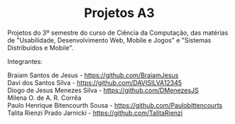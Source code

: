 <h1 align="center"> Projetos A3 </h1>

Projetos do 3º semestre do curso de Ciência da Computação, das matérias de "Usabilidade, Desenvolvimento Web, Mobile e Jogos" e "Sistemas Distribuídos e Mobile".

Integrantes:

Braiam Santos de Jesus - https://github.com/BraiamJesus <br>
Davi dos Santos Silva - https://github.com/DAVISILVA12345 <br>
Diogo de Jesus Menezes Silva - https://github.com/DMenezesJS <br>
Milena O. de A. R. Corrêa <br>
Paulo Henrique Bitencourth Sousa - https://github.com/Paulobittencourts <br>
Talita Rienzi Prado Jarnicki - https://github.com/TalitaRienzi     
